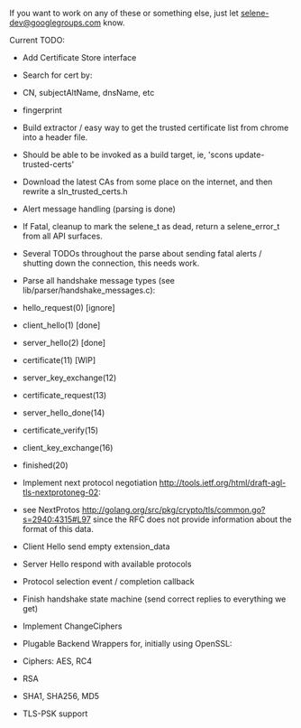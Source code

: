 If you want to work on any of these or something else, just let selene-dev@googlegroups.com know.

Current TODO:

* Add Certificate Store interface
 * Search for cert by:
  * CN, subjectAltName, dnsName, etc
  * fingerprint

* Build extractor / easy way to get the trusted certificate list from chrome into a header file.
 * Should be able to be invoked as a build target, ie, 'scons update-trusted-certs'
 * Download the latest CAs from some place on the internet, and then rewrite a sln_trusted_certs.h

* Alert message handling (parsing is done)
 * If Fatal, cleanup to mark the selene_t as dead, return a selene_error_t from all API surfaces.
 * Several TODOs throughout the parse about sending fatal alerts / shutting down the connection, this needs work.

* Parse all handshake message types (see lib/parser/handshake_messages.c):
 * hello_request(0) [ignore]
 * client_hello(1) [done]
 * server_hello(2) [done]
 * certificate(11) [WIP]
 * server_key_exchange(12)
 * certificate_request(13)
 * server_hello_done(14)
 * certificate_verify(15)
 * client_key_exchange(16)
 * finished(20)

* Implement next protocol negotiation <http://tools.ietf.org/html/draft-agl-tls-nextprotoneg-02>:
 * see NextProtos <http://golang.org/src/pkg/crypto/tls/common.go?s=2940:4315#L97>
   since the RFC does not provide information about the format of this data.
 * Client Hello send empty extension_data
 * Server Hello respond with available protocols
 * Protocol selection event / completion callback

* Finish handshake state machine (send correct replies to everything we get)
 * Implement ChangeCiphers
 * Plugable Backend Wrappers for, initially using OpenSSL:
  * Ciphers: AES, RC4
  * RSA
  * SHA1, SHA256, MD5

* TLS-PSK support
